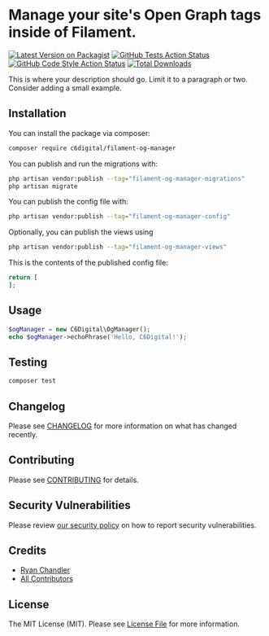 # Manage your site's Open Graph tags inside of Filament.

[![Latest Version on Packagist](https://img.shields.io/packagist/v/c6digital/filament-og-manager.svg?style=flat-square)](https://packagist.org/packages/c6digital/filament-og-manager)
[![GitHub Tests Action Status](https://img.shields.io/github/actions/workflow/status/c6digital/filament-og-manager/run-tests.yml?branch=main&label=tests&style=flat-square)](https://github.com/c6digital/filament-og-manager/actions?query=workflow%3Arun-tests+branch%3Amain)
[![GitHub Code Style Action Status](https://img.shields.io/github/actions/workflow/status/c6digital/filament-og-manager/fix-php-code-styling.yml?branch=main&label=code%20style&style=flat-square)](https://github.com/c6digital/filament-og-manager/actions?query=workflow%3A"Fix+PHP+code+styling"+branch%3Amain)
[![Total Downloads](https://img.shields.io/packagist/dt/c6digital/filament-og-manager.svg?style=flat-square)](https://packagist.org/packages/c6digital/filament-og-manager)



This is where your description should go. Limit it to a paragraph or two. Consider adding a small example.

## Installation

You can install the package via composer:

```bash
composer require c6digital/filament-og-manager
```

You can publish and run the migrations with:

```bash
php artisan vendor:publish --tag="filament-og-manager-migrations"
php artisan migrate
```

You can publish the config file with:

```bash
php artisan vendor:publish --tag="filament-og-manager-config"
```

Optionally, you can publish the views using

```bash
php artisan vendor:publish --tag="filament-og-manager-views"
```

This is the contents of the published config file:

```php
return [
];
```

## Usage

```php
$ogManager = new C6Digital\OgManager();
echo $ogManager->echoPhrase('Hello, C6Digital!');
```

## Testing

```bash
composer test
```

## Changelog

Please see [CHANGELOG](CHANGELOG.md) for more information on what has changed recently.

## Contributing

Please see [CONTRIBUTING](.github/CONTRIBUTING.md) for details.

## Security Vulnerabilities

Please review [our security policy](../../security/policy) on how to report security vulnerabilities.

## Credits

- [Ryan Chandler](https://github.com/c6digital)
- [All Contributors](../../contributors)

## License

The MIT License (MIT). Please see [License File](LICENSE.md) for more information.
